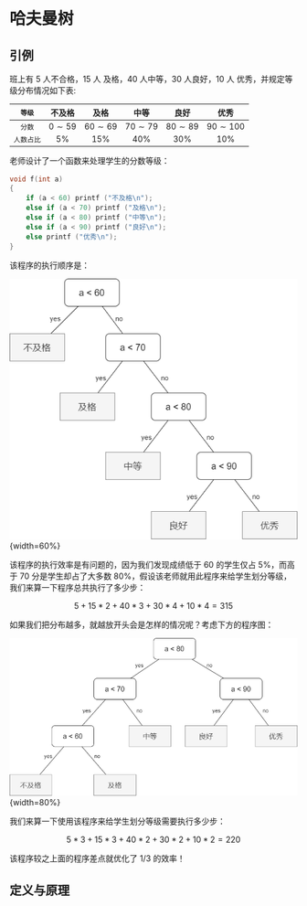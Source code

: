 # 哈夫曼树

## 引例

班上有 5 人不合格，15 人 及格，40 人中等，30 人良好，10 人 优秀，并规定等级分布情况如下表:

|`等级`|不及格|及格|中等|良好|优秀|
|:--:|:--:|:--:|:--:|:--:|:--:|
|`分数`| $0 \sim 59$ | $60 \sim 69$ | $70 \sim 79$ | $80 \sim 89$ | $90 \sim 100$ |
|`人数占比`| $5\%$ | $15\%$ | $40\%$ | $30\%$ | $10\%$ |

老师设计了一个函数来处理学生的分数等级：

```c++
void f(int a)
{
    if (a < 60) printf ("不及格\n");
    else if (a < 70) printf ("及格\n");
    else if (a < 80) printf ("中等\n");
    else if (a < 90) printf ("良好\n");
    else printf ("优秀\n");
}
```

该程序的执行顺序是：

![哈夫曼树引入](../../img/哈夫曼树引入.png){width=60%}

该程序的执行效率是有问题的，因为我们发现成绩低于 $60$ 的学生仅占 $5\%$，而高于 $70$ 分是学生却占了大多数 $80\%$，假设该老师就用此程序来给学生划分等级，我们来算一下程序总共执行了多少步：

$$
5 + 15 * 2 + 40 * 3 + 30 * 4 + 10 * 4 = 315
$$

如果我们把分布越多，就越放开头会是怎样的情况呢？考虑下方的程序图：

![哈夫曼树引例2](../../img/哈夫曼树引例2.png){width=80%}

我们来算一下使用该程序来给学生划分等级需要执行多少步：

$$
5 * 3 + 15 * 3 + 40 * 2 + 30 * 2 + 10 * 2 = 220
$$

该程序较之上面的程序差点就优化了 $1/3$ 的效率！

## 定义与原理

